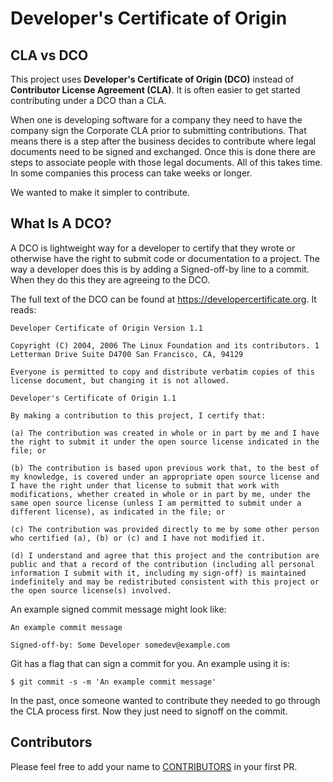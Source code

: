 # Developer's Certificate of Origin

## CLA vs DCO

This project uses **Developer's Certificate of Origin (DCO)** instead of
**Contributor License Agreement (CLA)**.
It is often easier to get started contributing under a DCO than a CLA.

When one is developing software for a company they need to have the company
sign the Corporate CLA prior to submitting contributions. That means there is
a step after the business decides to contribute where legal documents need
to be signed and exchanged. Once this is done there are steps to associate
people with those legal documents. All of this takes time. In some companies
this process can take weeks or longer.

We wanted to make it simpler to contribute.

## What Is A DCO?

A DCO is lightweight way for a developer to certify that they wrote or otherwise
have the right to submit code or documentation to a project. The way a developer
does this is by adding a Signed-off-by line to a commit. When they do this they
are agreeing to the DCO.

The full text of the DCO can be found at https://developercertificate.org.
It reads:

    Developer Certificate of Origin Version 1.1

    Copyright (C) 2004, 2006 The Linux Foundation and its contributors. 1 Letterman Drive Suite D4700 San Francisco, CA, 94129

    Everyone is permitted to copy and distribute verbatim copies of this license document, but changing it is not allowed.

    Developer's Certificate of Origin 1.1

    By making a contribution to this project, I certify that:

    (a) The contribution was created in whole or in part by me and I have the right to submit it under the open source license indicated in the file; or

    (b) The contribution is based upon previous work that, to the best of my knowledge, is covered under an appropriate open source license and I have the right under that license to submit that work with modifications, whether created in whole or in part by me, under the same open source license (unless I am permitted to submit under a different license), as indicated in the file; or

    (c) The contribution was provided directly to me by some other person who certified (a), (b) or (c) and I have not modified it.

    (d) I understand and agree that this project and the contribution are public and that a record of the contribution (including all personal information I submit with it, including my sign-off) is maintained indefinitely and may be redistributed consistent with this project or the open source license(s) involved.

An example signed commit message might look like:

    An example commit message

    Signed-off-by: Some Developer somedev@example.com

Git has a flag that can sign a commit for you. An example using it is:

```
$ git commit -s -m 'An example commit message'
```

In the past, once someone wanted to contribute they needed to go through
the CLA process first. Now they just need to signoff on the commit.

## Contributors

Please feel free to add your name to [CONTRIBUTORS](https://github.com/organicmaps/organicmaps/blob/master/CONTRIBUTORS) in your first PR.
